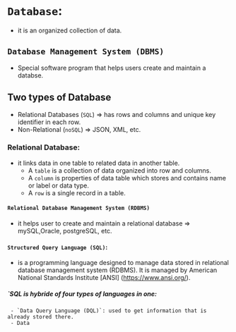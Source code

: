 # `Database`:
   - it is an organized collection of data. 
## `Database Management System (DBMS)`
  - Special software program that helps users create and maintain a databse.
## Two types of Database  
   - Relational Databases (`SQL`) => has rows and columns and unique key identifier in each row.    
   - Non-Relational (`noSQL`) => JSON, XML, etc.
### Relational Database:
+ it links data in one table to related data in another table. 
     - A `table` is a collection of data organized into row and columns.
     - A `column` is properties of data table which stores and contains name or label or data type. 
     - A `row` is a single record in a table. 
#### `Relational Database Management System (RDBMS)` 
 + it helps user to create and maintain a relational database => mySQL,Oracle, postgreSQL, etc.
#### `Structured Query Language (SQL)`:
 + is a programming language designed to manage data stored in relational database management system (RDBMS). It is managed by American National Standards Institute [ANSI]  (https://www.ansi.org/).

##### `SQL is hybride of four types of languages in one:
     - `Data Query Language (DQL)`: used to get information that is already stored there. 
     - Data 
